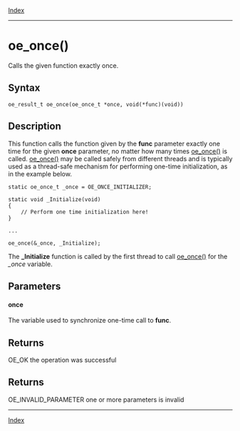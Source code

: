 [Index](index.md)

---
# oe_once()

Calls the given function exactly once.

## Syntax

    oe_result_t oe_once(oe_once_t *once, void(*func)(void))
## Description 

This function calls the function given by the **func** parameter exactly one time for the given **once** parameter, no matter how many times [oe_once()](thread_8h_a0b69da4d6a9167fbb16176128dc9662e_1a0b69da4d6a9167fbb16176128dc9662e.md) is called. [oe_once()](thread_8h_a0b69da4d6a9167fbb16176128dc9662e_1a0b69da4d6a9167fbb16176128dc9662e.md) may be called safely from different threads and is typically used as a thread-safe mechanism for performing one-time initialization, as in the example below.

```
static oe_once_t _once = OE_ONCE_INITIALIZER;

static void _Initialize(void)
{
    // Perform one time initialization here!
}

...

oe_once(&_once, _Initialize);
```



The **_Initialize** function is called by the first thread to call [oe_once()](thread_8h_a0b69da4d6a9167fbb16176128dc9662e_1a0b69da4d6a9167fbb16176128dc9662e.md) for the *_once* variable.



## Parameters

#### once

The variable used to synchronize one-time call to **func**.

## Returns

OE_OK the operation was successful

## Returns

OE_INVALID_PARAMETER one or more parameters is invalid

---
[Index](index.md)


